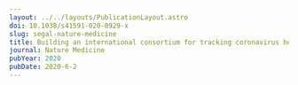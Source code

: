 ```yaml
---
layout: ../../layouts/PublicationLayout.astro
doi: 10.1038/s41591-020-0929-x
slug: segal-nature-medicine
title: Building an international consortium for tracking coronavirus health status
journal: Nature Medicine
pubYear: 2020
pubDate: 2020-6-2
---
```

